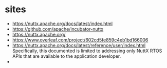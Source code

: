 # sites
- https://nuttx.apache.org/docs/latest/index.html
- https://github.com/apache/incubator-nuttx
- https://nuttx.apache.org/
- https://www.overleaf.com/project/602cd5fe859c4eb1bd166006
- https://nuttx.apache.org/docs/latest/reference/user/index.html Specifically, this documented is limited to addressing only NuttX RTOS APIs that are available to the application developer. 
- 